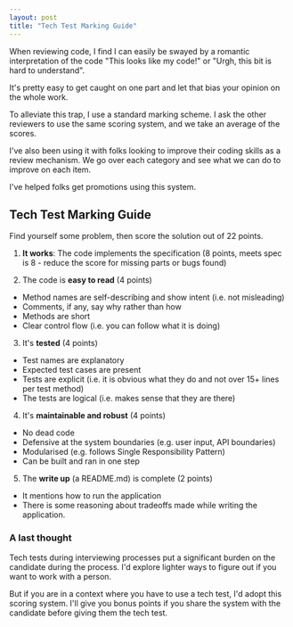```yaml
---
layout: post
title: "Tech Test Marking Guide"
---
```


When reviewing code, I find I can easily be swayed by a romantic interpretation of the code "This looks like my code!" or "Urgh, this bit is hard to understand". 

It's pretty easy to get caught on one part and let that bias your opinion on the whole work.

To alleviate this trap, I use a standard marking scheme. I ask the other reviewers to use the same scoring system, and we take an average of the scores.

I've also been using it with folks looking to improve their coding skills as a review mechanism. We go over each category and see what we can do to improve on each item. 

I've helped folks get promotions using this system.

## Tech Test Marking Guide

Find yourself some problem, then score the solution out of 22 points.

1. __It works__: The code implements the specification (8 points, meets spec is 8 - reduce the score for missing parts or bugs found)

2. The code is __easy to read__ (4 points)

* Method names are self-describing and show intent (i.e. not misleading)
* Comments, if any, say why rather than how
* Methods are short
* Clear control flow (i.e. you can follow what it is doing)

3. It's __tested__ (4 points)

* Test names are explanatory
* Expected test cases are present
* Tests are explicit (i.e. it is obvious what they do and not over 15+ lines per test method)
* The tests are logical (i.e. makes sense that they are there)

4. It's __maintainable and robust__ (4 points)

* No dead code
* Defensive at the system boundaries (e.g. user input, API boundaries)
* Modularised (e.g. follows Single Responsibility Pattern)
* Can be built and ran in one step

5. The __write up__ (a README.md) is complete (2 points)

* It mentions how to run the application
* There is some reasoning about tradeoffs made while writing the application.

### A last thought

Tech tests during interviewing processes put a significant burden on the candidate during the process. I'd explore lighter ways to figure out if you want to work with a person. 

But if you are in a context where you have to use a tech test, I'd adopt this scoring system. I'll give you bonus points if you share the system with the candidate before giving them the tech test.